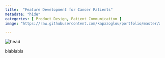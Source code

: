 ```yaml
---
title:  "Feature Development for Cancer Patients"
metadate: "hide"
categories: [ Product Design, Patient Communication ]
image: "https://raw.githubusercontent.com/kapazoglou/portfolio/master/assets/images/item/distress.png"

---
```


![head](https://raw.githubusercontent.com/kapazoglou/portfolio/master/assets/images/item/distress_flow.png)

blablabla


